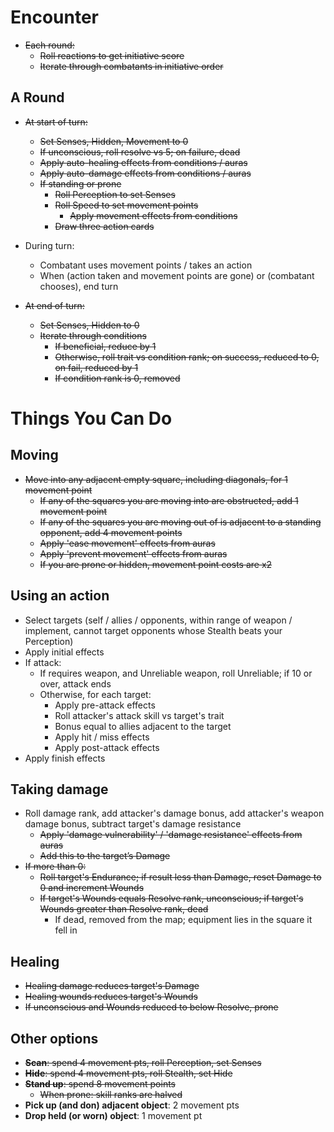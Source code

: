 # Encounter

* ~~Each round:~~
  * ~~Roll reactions to get initiative score~~
  * ~~Iterate through combatants in initiative order~~

## A Round

* ~~At start of turn:~~
  * ~~Set Senses, Hidden, Movement to 0~~
  * ~~If unconscious, roll resolve vs 5; on failure, dead~~
  * ~~Apply auto-healing effects from conditions / auras~~
  * ~~Apply auto-damage effects from conditions / auras~~
  * ~~If standing or prone~~
    * ~~Roll Perception to set Senses~~
    * ~~Roll Speed to set movement points~~
	  * ~~Apply movement effects from conditions~~
    * ~~Draw three action cards~~

* During turn:
  * Combatant uses movement points / takes an action
  * When (action taken and movement points are gone) or (combatant chooses), end turn

* ~~At end of turn:~~
  * ~~Set Senses, Hidden to 0~~
  * ~~Iterate through conditions~~
    * ~~If beneficial, reduce by 1~~
    * ~~Otherwise, roll trait vs condition rank; on success, reduced to 0, on fail, reduced by 1~~
    * ~~If condition rank is 0, removed~~

# Things You Can Do

## Moving

* ~~Move into any adjacent empty square, including diagonals, for 1 movement point~~
  * ~~If any of the squares you are moving into are obstructed, add 1 movement point~~
  * ~~If any of the squares you are moving out of is adjacent to a standing opponent, add 4 movement points~~
  * ~~Apply 'ease movement' effects from auras~~
  * ~~Apply 'prevent movement' effects from auras~~
  * ~~If you are prone or hidden, movement point costs are x2~~

## Using an action

* Select targets (self / allies / opponents, within range of weapon / implement, cannot target opponents whose Stealth beats your Perception)
* Apply initial effects
* If attack:
  * If requires weapon, and Unreliable weapon, roll Unreliable; if 10 or over, attack ends
  * Otherwise, for each target:
    * Apply pre-attack effects
    * Roll attacker's attack skill vs target's trait
    * Bonus equal to allies adjacent to the target
    * Apply hit / miss effects
    * Apply post-attack effects
* Apply finish effects

## Taking damage

* Roll damage rank, add attacker's damage bonus, add attacker's weapon damage bonus, subtract target's damage resistance
  * ~~Apply 'damage vulnerability' / 'damage resistance' effects from auras~~
  * ~~Add this to the target’s Damage~~
* ~~If more than 0:~~
  * ~~Roll target's Endurance; if result less than Damage, reset Damage to 0 and increment Wounds~~
  * ~~If target's Wounds equals Resolve rank, unconscious; if target's Wounds greater than Resolve rank, dead~~
    * If dead, removed from the map; equipment lies in the square it fell in

## Healing

* ~~Healing damage reduces target's Damage~~
* ~~Healing wounds reduces target's Wounds~~
* ~~If unconscious and Wounds reduced to below Resolve, prone~~

## Other options

* ~~**Scan**: spend 4 movement pts, roll Perception, set Senses~~
* ~~**Hide**: spend 4 movement pts, roll Stealth, set Hide~~
* ~~**Stand up**: spend 8 movement points~~
  * ~~When prone: skill ranks are halved~~
* **Pick up (and don) adjacent object**: 2 movement pts
* **Drop held (or worn) object**: 1 movement pt
